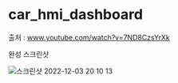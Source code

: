 # car_hmi_dashboard

출처 : www.youtube.com/watch?v=7ND8CzsYrXk

완성 스크린샷

![스크린샷 2022-12-03 20 10 13](https://user-images.githubusercontent.com/57553647/205438018-79dbc778-45c4-450d-a4eb-df92dc2f4fb7.png)
